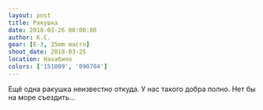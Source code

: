 ```yaml
---
layout: post
title: Ракушка
date: 2018-03-26 00:00:00
author: К.С.
gear: [E-3, 35mm macro]
shoot_date: 2018-03-25
location: Нахабино
colors: ['151009', '090704']
---
```

Ещё одна ракушка неизвестно откуда. У нас такого добра полно. Нет бы на море съездить...

